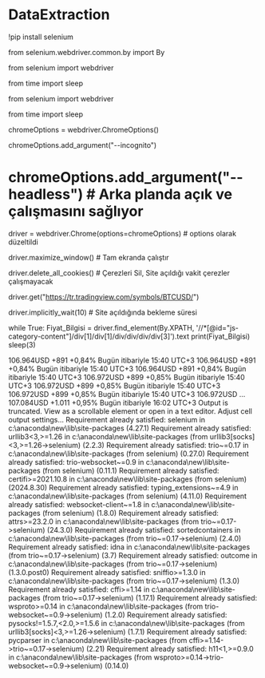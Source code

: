 # DataExtraction

!pip install selenium

from selenium.webdriver.common.by import By 

from selenium import webdriver

from time import sleep

from selenium import webdriver

from time import sleep

chromeOptions = webdriver.ChromeOptions()

chromeOptions.add_argument("--incognito")

# chromeOptions.add_argument("--headless")  # Arka planda açık ve çalışmasını sağlıyor

driver = webdriver.Chrome(options=chromeOptions)  # options olarak düzeltildi

driver.maximize_window()        # Tam ekranda çalıştır

driver.delete_all_cookies()     # Çerezleri  Sil, Site açıldığı vakit çerezler çalışmayacak

driver.get("https://tr.tradingview.com/symbols/BTCUSD/")

driver.implicitly_wait(10)     # Site açıldığında bekleme süresi

while True:
    Fiyat_Bilgisi = driver.find_element(By.XPATH, '//*[@id="js-category-content"]/div[1]/div[1]/div/div/div/div[3]').text
    print(Fiyat_Bilgisi)
    sleep(3)


106.964USD
+891
+0,84%
Bugün itibariyle 15:40 UTC+3
106.964USD
+891
+0,84%
Bugün itibariyle 15:40 UTC+3
106.964USD
+891
+0,84%
Bugün itibariyle 15:40 UTC+3
106.972USD
+899
+0,85%
Bugün itibariyle 15:40 UTC+3
106.972USD
+899
+0,85%
Bugün itibariyle 15:40 UTC+3
106.972USD
+899
+0,85%
Bugün itibariyle 15:40 UTC+3
106.972USD
...
107.084USD
+1.011
+0,95%
Bugün itibariyle 16:02 UTC+3
Output is truncated. View as a scrollable element or open in a text editor. Adjust cell output settings...
Requirement already satisfied: selenium in c:\anaconda\new\lib\site-packages (4.27.1)
Requirement already satisfied: urllib3<3,>=1.26 in c:\anaconda\new\lib\site-packages (from urllib3[socks]<3,>=1.26->selenium) (2.2.3)
Requirement already satisfied: trio~=0.17 in c:\anaconda\new\lib\site-packages (from selenium) (0.27.0)
Requirement already satisfied: trio-websocket~=0.9 in c:\anaconda\new\lib\site-packages (from selenium) (0.11.1)
Requirement already satisfied: certifi>=2021.10.8 in c:\anaconda\new\lib\site-packages (from selenium) (2024.8.30)
Requirement already satisfied: typing_extensions~=4.9 in c:\anaconda\new\lib\site-packages (from selenium) (4.11.0)
Requirement already satisfied: websocket-client~=1.8 in c:\anaconda\new\lib\site-packages (from selenium) (1.8.0)
Requirement already satisfied: attrs>=23.2.0 in c:\anaconda\new\lib\site-packages (from trio~=0.17->selenium) (24.3.0)
Requirement already satisfied: sortedcontainers in c:\anaconda\new\lib\site-packages (from trio~=0.17->selenium) (2.4.0)
Requirement already satisfied: idna in c:\anaconda\new\lib\site-packages (from trio~=0.17->selenium) (3.7)
Requirement already satisfied: outcome in c:\anaconda\new\lib\site-packages (from trio~=0.17->selenium) (1.3.0.post0)
Requirement already satisfied: sniffio>=1.3.0 in c:\anaconda\new\lib\site-packages (from trio~=0.17->selenium) (1.3.0)
Requirement already satisfied: cffi>=1.14 in c:\anaconda\new\lib\site-packages (from trio~=0.17->selenium) (1.17.1)
Requirement already satisfied: wsproto>=0.14 in c:\anaconda\new\lib\site-packages (from trio-websocket~=0.9->selenium) (1.2.0)
Requirement already satisfied: pysocks!=1.5.7,<2.0,>=1.5.6 in c:\anaconda\new\lib\site-packages (from urllib3[socks]<3,>=1.26->selenium) (1.7.1)
Requirement already satisfied: pycparser in c:\anaconda\new\lib\site-packages (from cffi>=1.14->trio~=0.17->selenium) (2.21)
Requirement already satisfied: h11<1,>=0.9.0 in c:\anaconda\new\lib\site-packages (from wsproto>=0.14->trio-websocket~=0.9->selenium) (0.14.0)
